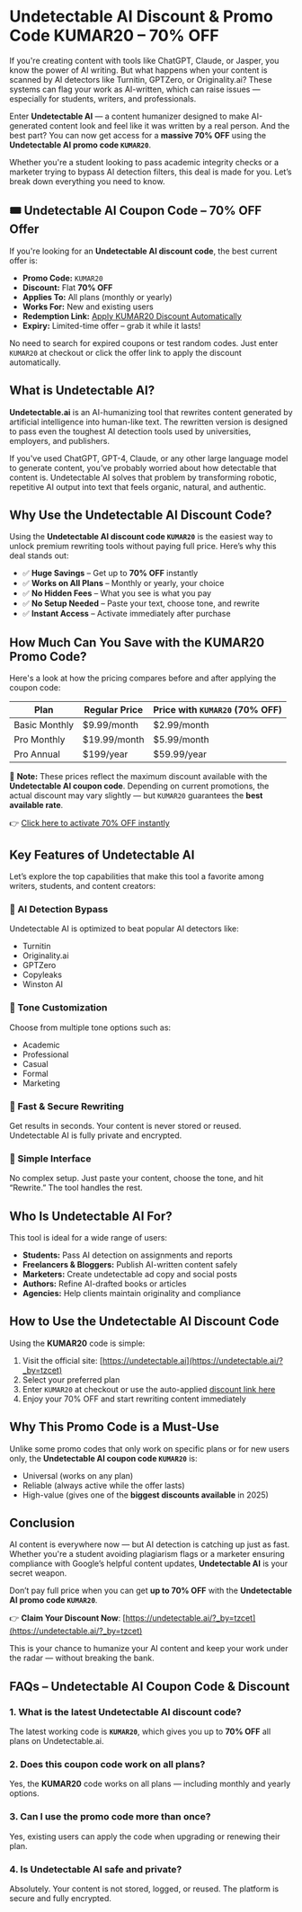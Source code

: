  # Undetectable AI Discount & Promo Code KUMAR20 – 70% OFF

If you're creating content with tools like ChatGPT, Claude, or Jasper, you know the power of AI writing. But what happens when your content is scanned by AI detectors like Turnitin, GPTZero, or Originality.ai? These systems can flag your work as AI-written, which can raise issues — especially for students, writers, and professionals.

Enter **Undetectable AI** — a content humanizer designed to make AI-generated content look and feel like it was written by a real person. And the best part? You can now get access for a **massive 70% OFF** using the **Undetectable AI promo code `KUMAR20`**.

Whether you're a student looking to pass academic integrity checks or a marketer trying to bypass AI detection filters, this deal is made for you. Let’s break down everything you need to know.


## 🎟️ Undetectable AI Coupon Code – 70% OFF Offer

If you're looking for an **Undetectable AI discount code**, the best current offer is:

- **Promo Code:** `KUMAR20`  
- **Discount:** Flat **70% OFF**  
- **Applies To:** All plans (monthly or yearly)  
- **Works For:** New and existing users  
- **Redemption Link:** [Apply KUMAR20 Discount Automatically](https://undetectable.ai/?_by=tzcet)  
- **Expiry:** Limited-time offer – grab it while it lasts!

No need to search for expired coupons or test random codes. Just enter `KUMAR20` at checkout or click the offer link to apply the discount automatically.


## What is Undetectable AI?

**Undetectable.ai** is an AI-humanizing tool that rewrites content generated by artificial intelligence into human-like text. The rewritten version is designed to pass even the toughest AI detection tools used by universities, employers, and publishers.

If you've used ChatGPT, GPT-4, Claude, or any other large language model to generate content, you’ve probably worried about how detectable that content is. Undetectable AI solves that problem by transforming robotic, repetitive AI output into text that feels organic, natural, and authentic.


## Why Use the Undetectable AI Discount Code?

Using the **Undetectable AI discount code `KUMAR20`** is the easiest way to unlock premium rewriting tools without paying full price. Here’s why this deal stands out:

- ✅ **Huge Savings** – Get up to **70% OFF** instantly  
- ✅ **Works on All Plans** – Monthly or yearly, your choice  
- ✅ **No Hidden Fees** – What you see is what you pay  
- ✅ **No Setup Needed** – Paste your text, choose tone, and rewrite  
- ✅ **Instant Access** – Activate immediately after purchase


## How Much Can You Save with the KUMAR20 Promo Code?

Here's a look at how the pricing compares before and after applying the coupon code:

| Plan                | Regular Price | Price with `KUMAR20` (70% OFF) |
|---------------------|---------------|------------------------------|
| Basic Monthly       | $9.99/month   | $2.99/month                 |
| Pro Monthly         | $19.99/month  | $5.99/month                 |
| Pro Annual          | $199/year     | $59.99/year                 |

📌 **Note:** These prices reflect the maximum discount available with the **Undetectable AI coupon code**. Depending on current promotions, the actual discount may vary slightly — but `KUMAR20` guarantees the **best available rate**.

👉 [Click here to activate 70% OFF instantly](https://undetectable.ai/?_by=tzcet)


## Key Features of Undetectable AI

Let’s explore the top capabilities that make this tool a favorite among writers, students, and content creators:

### 🔹 AI Detection Bypass

Undetectable AI is optimized to beat popular AI detectors like:
- Turnitin
- Originality.ai
- GPTZero
- Copyleaks
- Winston AI

### 🔹 Tone Customization

Choose from multiple tone options such as:
- Academic
- Professional
- Casual
- Formal
- Marketing

### 🔹 Fast & Secure Rewriting

Get results in seconds. Your content is never stored or reused. Undetectable AI is fully private and encrypted.

### 🔹 Simple Interface

No complex setup. Just paste your content, choose the tone, and hit “Rewrite.” The tool handles the rest.


## Who Is Undetectable AI For?

This tool is ideal for a wide range of users:

- **Students:** Pass AI detection on assignments and reports  
- **Freelancers & Bloggers:** Publish AI-written content safely  
- **Marketers:** Create undetectable ad copy and social posts  
- **Authors:** Refine AI-drafted books or articles  
- **Agencies:** Help clients maintain originality and compliance  


## How to Use the Undetectable AI Discount Code

Using the **KUMAR20** code is simple:

1. Visit the official site: [https://undetectable.ai](https://undetectable.ai/?_by=tzcet)  
2. Select your preferred plan  
3. Enter `KUMAR20` at checkout or use the auto-applied [discount link here](https://undetectable.ai/?_by=tzcet)  
4. Enjoy your 70% OFF and start rewriting content immediately


## Why This Promo Code is a Must-Use

Unlike some promo codes that only work on specific plans or for new users only, the **Undetectable AI coupon code `KUMAR20`** is:
- Universal (works on any plan)
- Reliable (always active while the offer lasts)
- High-value (gives one of the **biggest discounts available** in 2025)


## Conclusion

AI content is everywhere now — but AI detection is catching up just as fast. Whether you're a student avoiding plagiarism flags or a marketer ensuring compliance with Google’s helpful content updates, **Undetectable AI** is your secret weapon.

Don’t pay full price when you can get **up to 70% OFF** with the **Undetectable AI promo code `KUMAR20`**.

👉 **Claim Your Discount Now**: [https://undetectable.ai/?_by=tzcet](https://undetectable.ai/?_by=tzcet)

This is your chance to humanize your AI content and keep your work under the radar — without breaking the bank.


## FAQs – Undetectable AI Coupon Code & Discount

### 1. What is the latest Undetectable AI discount code?

The latest working code is **`KUMAR20`**, which gives you up to **70% OFF** all plans on Undetectable.ai.


### 2. Does this coupon code work on all plans?

Yes, the **KUMAR20** code works on all plans — including monthly and yearly options.


### 3. Can I use the promo code more than once?

Yes, existing users can apply the code when upgrading or renewing their plan.


### 4. Is Undetectable AI safe and private?

Absolutely. Your content is not stored, logged, or reused. The platform is secure and fully encrypted.
